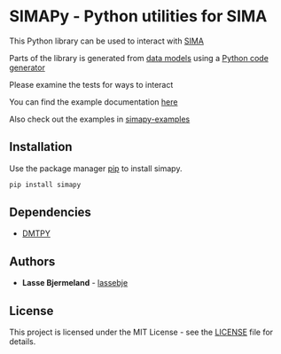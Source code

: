 SIMAPy - Python utilities for SIMA
=================================================================

This Python library can be used to interact with [SIMA](https://sima.sintef.no)

Parts of the library is generated from [data models](https://github.com/SINTEF/sima-dmt-models) using a [Python code generator](https://github.com/SINTEF/dmt-gen-py)

Please examine the tests for ways to interact

You can find the example documentation [here](https://sintef.github.io/simapy-examples/)

Also check out the examples in [simapy-examples](https://github.com/SINTEF/simapy-examples)

## Installation

Use the package manager [pip](https://pip.pypa.io/en/stable/) to install simapy.

```bash
pip install simapy
```

## Dependencies

* [DMTPY](https://github.com/SINTEF/dmtpy)

## Authors

* **Lasse Bjermeland** - [lassebje](https://github.com/lassebje)

## License

This project is licensed under the MIT License - see the [LICENSE](LICENSE) file for details.
